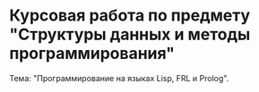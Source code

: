 # Курсовая работа по предмету "Структуры данных и методы программирования"

Тема: "Программирование на языках Lisp, FRL и Prolog".
